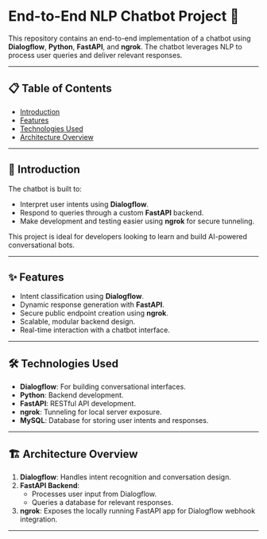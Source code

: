 # End-to-End NLP Chatbot Project 🚀

This repository contains an end-to-end implementation of a chatbot using **Dialogflow**, **Python**, **FastAPI**, and **ngrok**. The chatbot leverages NLP to process user queries and deliver relevant responses.

---

## 📋 Table of Contents
- [Introduction](#🌟-introduction)
- [Features](#✨-features)
- [Technologies Used](#🛠️-technologies-used)
- [Architecture Overview](#🏗️-architecture-overview)
<!-- - [Getting Started](#🚀-getting-started)
- [Project Setup](#🛠️-project-setup)
- [Usage](#▶️-usage)
- [Contributing](#🤝-contributing)
- [License](#📜-license) -->

---

## 🌟 Introduction
The chatbot is built to:
- Interpret user intents using **Dialogflow**.
- Respond to queries through a custom **FastAPI** backend.
- Make development and testing easier using **ngrok** for secure tunneling.

This project is ideal for developers looking to learn and build AI-powered conversational bots.

---

## ✨ Features
- Intent classification using **Dialogflow**.
- Dynamic response generation with **FastAPI**.
- Secure public endpoint creation using **ngrok**.
- Scalable, modular backend design.
- Real-time interaction with a chatbot interface.

---

## 🛠️ Technologies Used
- **Dialogflow**: For building conversational interfaces.
- **Python**: Backend development.
- **FastAPI**: RESTful API development.
- **ngrok**: Tunneling for local server exposure.
- **MySQL**: Database for storing user intents and responses.

---

## 🏗️ Architecture Overview
1. **Dialogflow**: Handles intent recognition and conversation design.
2. **FastAPI Backend**:
   - Processes user input from Dialogflow.
   - Queries a database for relevant responses.
3. **ngrok**: Exposes the locally running FastAPI app for Dialogflow webhook integration.

---

